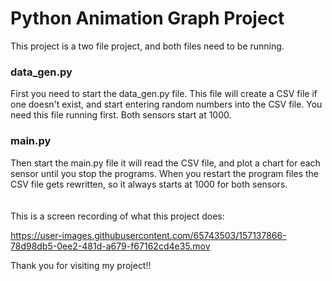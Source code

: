 # Python Animation Graph Project

This project is a two file project, and both files need to be running.<br/>

### data_gen.py

First you need to start the data_gen.py file. This file will create a CSV file if one doesn't exist, and start entering
random numbers into the CSV file. You need this file running first. Both sensors start at 1000.<br/>
### main.py
Then start the main.py file it will read the CSV file, and plot a chart for each sensor until you stop the programs. When you restart the program files the CSV file gets rewritten, so it always starts at 1000 for both sensors.
<br/><br/><br/>
This is a screen recording of what this project does:

https://user-images.githubusercontent.com/65743503/157137866-78d98db5-0ee2-481d-a679-f67162cd4e35.mov

Thank you for visiting my project!!
